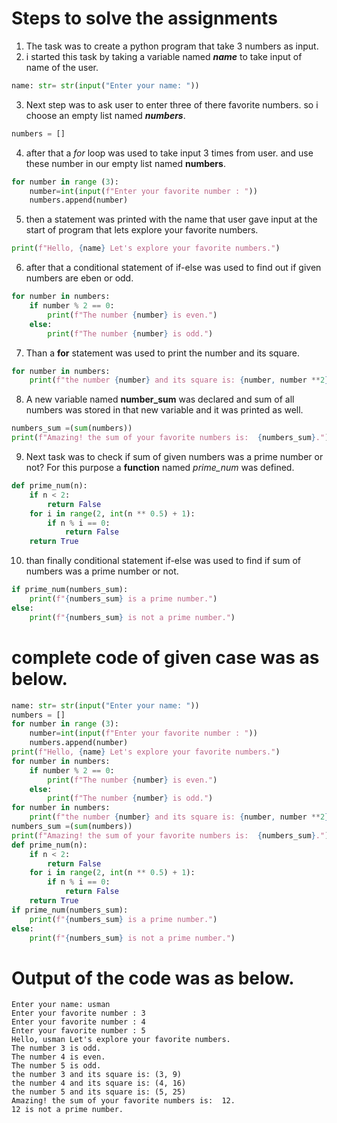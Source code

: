# Steps to solve the assignments
1. The task was to create a python program that take 3 numbers as input.
2. i started this task by taking a variable named __*name*__ to take input of name of the user.
```python 
name: str= str(input("Enter your name: "))
```
3. Next step was to ask user to enter three of there favorite numbers. so i choose an empty list named __*numbers*__.
```python
numbers = []
```
4. after that a *for* loop was used to take input 3 times from user. and use these number in our empty list named **numbers**.
```python
for number in range (3):
    number=int(input(f"Enter your favorite number : "))
    numbers.append(number)
```
5. then a statement was printed with the name that user gave input at the start of program that lets explore your favorite numbers.
```python 
print(f"Hello, {name} Let's explore your favorite numbers.")
```
6. after that a conditional statement of if-else was used to find out if given numbers are eben or odd.
```python
for number in numbers:
    if number % 2 == 0:
        print(f"The number {number} is even.")
    else:
        print(f"The number {number} is odd.")
```
7. Than a **for** statement was used to print the number and its square.
```python 
for number in numbers:
    print(f"the number {number} and its square is: {number, number **2}")
```
8. A new variable named **number_sum** was declared and sum of all numbers was stored in that new variable and it was printed as well.
```python
numbers_sum =(sum(numbers))
print(f"Amazing! the sum of your favorite numbers is:  {numbers_sum}.")
```
9. Next task was to check if sum of given numbers was a prime number or not? For this purpose a **function** named *prime_num* was defined.
```python
def prime_num(n):
    if n < 2:
        return False
    for i in range(2, int(n ** 0.5) + 1):
        if n % i == 0:
            return False
    return True
```
10. than finally conditional statement if-else was used to find if sum of numbers was a prime number or not.
```python
if prime_num(numbers_sum):
    print(f"{numbers_sum} is a prime number.")
else:
    print(f"{numbers_sum} is not a prime number.")
```
# complete code of given case was as below.
```python 
name: str= str(input("Enter your name: "))
numbers = []
for number in range (3):
    number=int(input(f"Enter your favorite number : "))
    numbers.append(number)
print(f"Hello, {name} Let's explore your favorite numbers.")
for number in numbers:
    if number % 2 == 0:
        print(f"The number {number} is even.")
    else:
        print(f"The number {number} is odd.")
for number in numbers:
    print(f"the number {number} and its square is: {number, number **2}")
numbers_sum =(sum(numbers))
print(f"Amazing! the sum of your favorite numbers is:  {numbers_sum}.")
def prime_num(n):
    if n < 2:
        return False
    for i in range(2, int(n ** 0.5) + 1):
        if n % i == 0:
            return False
    return True
if prime_num(numbers_sum):
    print(f"{numbers_sum} is a prime number.")
else:
    print(f"{numbers_sum} is not a prime number.")
```

# Output of the code was as below.
```
Enter your name: usman
Enter your favorite number : 3
Enter your favorite number : 4
Enter your favorite number : 5
Hello, usman Let's explore your favorite numbers.
The number 3 is odd.
The number 4 is even.
The number 5 is odd.
the number 3 and its square is: (3, 9)
the number 4 and its square is: (4, 16)
the number 5 and its square is: (5, 25)
Amazing! the sum of your favorite numbers is:  12.
12 is not a prime number.
```